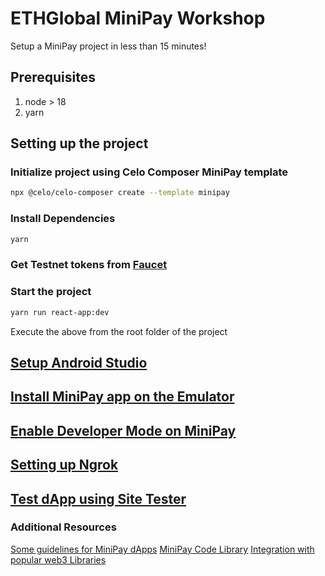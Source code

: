 # ETHGlobal MiniPay Workshop

Setup a MiniPay project in less than 15 minutes!

## Prerequisites

1. node > 18
2. yarn

## Setting up the project

### Initialize project using Celo Composer MiniPay template

```bash
npx @celo/celo-composer create --template minipay
```

### Install Dependencies

```bash
yarn
```

### Get Testnet tokens from [Faucet](https://faucet.celo.org/alfajores)

### Start the project

```bash
yarn run react-app:dev
```

Execute the above from the root folder of the project

## [Setup Android Studio](https://docs.celo.org/developer/build-on-minipay/prerequisites/android-studio-setup)

## [Install MiniPay app on the Emulator](https://docs.celo.org/developer/build-on-minipay/overview#installing-minipay)

## [Enable Developer Mode on MiniPay](https://docs.celo.org/developer/build-on-minipay/enabling-testnet)

## [Setting up Ngrok](https://docs.celo.org/developer/build-on-minipay/prerequisites/ngrok-setup)

## [Test dApp using Site Tester](https://docs.celo.org/developer/build-on-minipay/prerequisites/ngrok-setup)

### Additional Resources

[Some guidelines for MiniPay dApps](https://docs.celo.org/developer/build-on-minipay/code-library)
[MiniPay Code Library](https://docs.celo.org/developer/build-on-minipay/code-library)
[Integration with popular web3 Libraries](https://docs.celo.org/developer/build-on-minipay/code-library)
